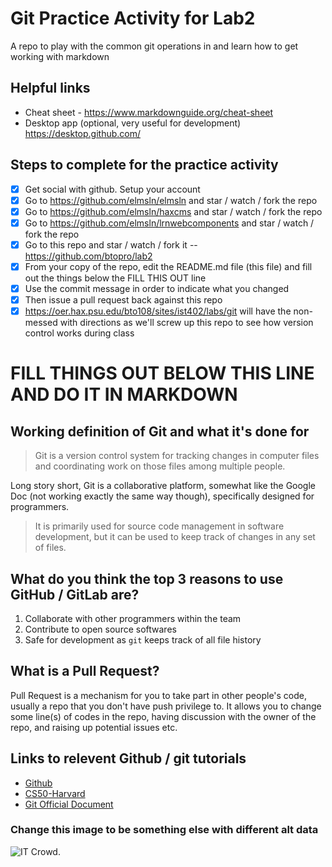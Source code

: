# Git Practice Activity for Lab2
A repo to play with the common git operations in and learn how to get working with markdown
## Helpful links
- Cheat sheet - https://www.markdownguide.org/cheat-sheet
- Desktop app (optional, very useful for development) https://desktop.github.com/

## Steps to complete for the practice activity
- [x] Get social with github. Setup your account
- [x] Go to https://github.com/elmsln/elmsln and star / watch / fork the repo
- [x] Go to https://github.com/elmsln/haxcms and star / watch / fork the repo
- [x] Go to https://github.com/elmsln/lrnwebcomponents and star / watch / fork the repo
- [x] Go to this repo and star / watch / fork it -- https://github.com/btopro/lab2
- [x] From your copy of the repo, edit the README.md file (this file) and fill out the things below the FILL THIS OUT line
- [x] Use the commit message in order to indicate what you changed
- [x] Then issue a pull request back against this repo
- [x] https://oer.hax.psu.edu/bto108/sites/ist402/labs/git will have the non-messed with directions as we'll screw up this repo to see how version control works during class

# FILL THINGS OUT BELOW THIS LINE AND DO IT IN MARKDOWN

## Working definition of Git and what it's done for

> Git is a version control system for tracking changes in computer files and coordinating work on those files among multiple people.

Long story short, Git is a collaborative platform, somewhat like the Google Doc (not working exactly the same way though), specifically designed for programmers.

> It is primarily used for source code management in software development, but it can be used to keep track of changes in any set of files.

## What do you think the top 3 reasons to use GitHub / GitLab are?
1. Collaborate with other programmers within the team
2. Contribute to open source softwares
3. Safe for development as `git` keeps track of all file history

## What is a Pull Request?

Pull Request is a mechanism for you to take part in other people's code, usually a repo that you don't have push privilege to. It allows you to change some line(s) of codes in the repo, having discussion with the owner of the repo, and raising up potential issues etc.

## Links to relevent Github / git tutorials
- [Github](https://github.com/)
- [CS50-Harvard](https://www.youtube.com/watch?v=MJUJ4wbFm_A)
- [Git Official Document](https://git-scm.com/docs/gittutorial)

### Change this image to be something else with different alt data

![IT Crowd](https://media3.giphy.com/media/SZUnyVdIDAEQU/giphy.gif).